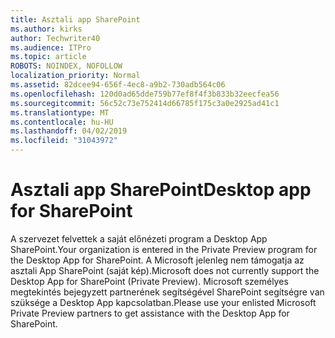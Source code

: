```yaml
---
title: Asztali app SharePoint
ms.author: kirks
author: Techwriter40
ms.audience: ITPro
ms.topic: article
ROBOTS: NOINDEX, NOFOLLOW
localization_priority: Normal
ms.assetid: 82dcee94-656f-4ec8-a9b2-730adb564c06
ms.openlocfilehash: 120d0ad65dde759b77ef8f4f3b833b32eecfea56
ms.sourcegitcommit: 56c52c73e752414d66785f175c3a0e2925ad41c1
ms.translationtype: MT
ms.contentlocale: hu-HU
ms.lasthandoff: 04/02/2019
ms.locfileid: "31043972"
---
```

# <a name="desktop-app-for-sharepoint"></a><span data-ttu-id="85373-102">Asztali app SharePoint</span><span class="sxs-lookup"><span data-stu-id="85373-102">Desktop app for SharePoint</span></span>

<span data-ttu-id="85373-103">A szervezet felvettek a saját előnézeti program a Desktop App SharePoint.</span><span class="sxs-lookup"><span data-stu-id="85373-103">Your organization is entered in the Private Preview program for the Desktop App for SharePoint.</span></span> <span data-ttu-id="85373-104">A Microsoft jelenleg nem támogatja az asztali App SharePoint (saját kép).</span><span class="sxs-lookup"><span data-stu-id="85373-104">Microsoft does not currently support the Desktop App for SharePoint (Private Preview).</span></span> <span data-ttu-id="85373-105">Microsoft személyes megtekintés bejegyzett partnerének segítségével SharePoint segítségre van szüksége a Desktop App kapcsolatban.</span><span class="sxs-lookup"><span data-stu-id="85373-105">Please use your enlisted Microsoft Private Preview partners to get assistance with the Desktop App for SharePoint.</span></span>
